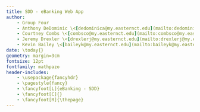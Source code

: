 ```yaml
---
title: SDD - eBanking Web App
author:
	- Group Four
	- Anthony DeDominic \<[dedominica@my.easternct.edu](mailto:dedominica@my.easternct.edu)\>
	- Courtney Combs \<[combsco@my.easternct.edu](mailto:combsco@my.easternct.edu)\>
	- Jeremy Drexler \<[drexlerj@my.easternct.edu](mailto:drexlerj@my.easternct.edu)\>
	- Kevin Bailey \<[baileyk@my.easternct.edu](mailto:baileyk@my.easternct.edu)\>
date: \today{}
geometry: margin=3cm
fontsize: 12pt
fontfamily: mathpazo
header-includes:
	- \usepackage{fancyhdr}
	- \pagestyle{fancy}
	- \fancyfoot[L]{eBanking - SDD}
	- \fancyfoot[C]{}
	- \fancyfoot[R]{\thepage}
---
```


